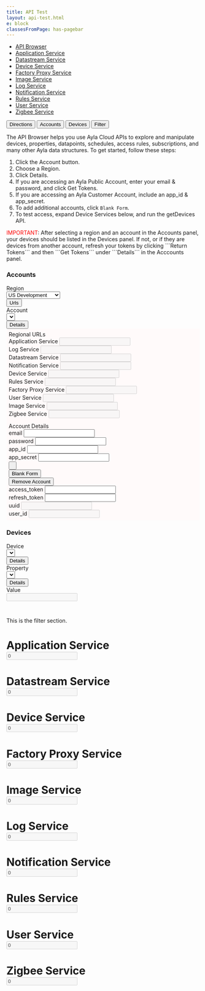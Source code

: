 ```yaml
---
title: API Test
layout: api-test.html
e: block
classesFromPage: has-pagebar
---
```


<aside id="pagebar" class="d-xl-block collapse">
  <ul>
    <li><a href="#core-title">API Browser</a></li>
    <li><a href="#application-service-header">Application Service</a></li>
    <li><a href="#datastream-service-header">Datastream Service</a></li>
    <li><a href="#device-service-header">Device Service</a></li>
    <li><a href="#factory-proxy-service-header">Factory Proxy Service</a></li>
    <li><a href="#image-service-header">Image Service</a></li>
    <li><a href="#log-service-header">Log Service</a></li>
    <li><a href="#notification-service-header">Notification Service</a></li>
    <li><a href="#rules-service-header">Rules Service</a></li>
    <li><a href="#user-service-header">User Service</a></li>
    <li><a href="#zigbee-service-header">Zigbee Service</a></li>
  </ul>
</aside>

<div class="btn-group control-btns">
  <button id="directions-button" type="button" class="btn btn-sm btn-outline-info" data-toggle="button" aria-pressed="false" autocomplete="off">Directions</button>
  <button id="accounts-button" type="button" class="btn btn-sm btn-outline-info" data-toggle="button" aria-pressed="false" autocomplete="off">Accounts</button>
  <button id="devices-button" type="button" class="btn btn-sm btn-outline-info" data-toggle="button" aria-pressed="false" autocomplete="off">Devices</button>
  <button id="filter-button" type="button" class="btn btn-sm btn-outline-info" data-toggle="button" aria-pressed="false" autocomplete="off">Filter</button>
</div>
<div id="directions-section">
  <p>The API Browser helps you use Ayla Cloud APIs to explore and manipulate devices, properties, datapoints, schedules, access rules, subscriptions, and many other Ayla data structures. To get started, follow these steps:</p>
  <ol>
    <li>Click the Account button.</li>
    <li>Choose a Region.</li>
    <li>Click Details.</li>
    <li>If you are accessing an Ayla Public Account, enter your email & password, and click Get Tokens.</li>
    <li>If you are accessing an Ayla Customer Account, include an app_id & app_secret.</li>
    <li>To add additional accounts, click <code>Blank Form</code>.</li>
    <li>To test access, expand Device Services below, and run the getDevices API.</li>
  </ol>
  <p><span style="color:red;">IMPORTANT</span>: After selecting a region and an account in the Accounts panel, your devices should be listed in the Devices panel. If not, or if they are devices from another account, refresh your tokens by clicking ```Return Tokens``` and then ```Get Tokens``` under ```Details``` in the Acccounts panel.</p>
</div>
<div id="accounts-section">
  <div class="panel">
    <h3>Accounts</h3>
    <div class="form-row ">
      <div class="col-12 col-sm-6">
        <div class="form-row">
          <div class="col-12">
            <label>Region</label>
          </div>
        </div>
        <div class="form-row">
          <div class="col mb-2">
            <select class="form-control form-control-sm ayla-regions">
              <option value="cndev">China Development</option>
              <option value="cnfield">China Field</option>
              <option value="eufield">EU Field</option>
              <option value="usdev" selected>US Development</option>
              <option value="usfield">US Field</option>
            </select>
          </div>
          <div class="col-auto">
            <button type="button" class="btn btn-sm btn-info btn-block" data-toggle="collapse" data-target="#ayla-region-urls" aria-expanded="false">Urls</button>
          </div>
        </div>
      </div>
      <div class="col-12 col-sm-6">
        <div class="form-row">
          <div class="col-12">
            <label>Account</label>
          </div>
        </div>
        <div class="form-row">
          <div class="col mb-2">
            <select class="form-control form-control-sm ayla-accounts"></select>
          </div>
          <div class="col-auto">
            <button type="button" class="btn btn-sm btn-info btn-block" data-toggle="collapse" data-target="#ayla-account-details" aria-expanded="false">Details</button>
          </div>
        </div>
      </div>
    </div>
    <div id="ayla-region-urls" class="collapse" style="padding: 6px; background: snow;">
      <div class="title">Regional URLs</div>
      <div class="form-row">
        <div class="col-12 col-md-6 mb-2">
          <label>Application Service</label>
          <input id="application-service-url" type="text" class="form-control form-control-sm" disabled>
        </div>
        <div class="col-12 col-md-6 mb-2">
          <label>Log Service</label>
          <input id="log-service-url" type="text" class="form-control form-control-sm" disabled>
        </div>
      </div>
      <div class="form-row">
        <div class="col-12 col-md-6 mb-2">
          <label>Datastream Service</label>
          <input id="datastream-service-url" type="text" class="form-control form-control-sm" disabled>
        </div>
        <div class="col-12 col-md-6 mb-2">
          <label>Notification Service</label>
          <input id="notification-service-url" type="text" class="form-control form-control-sm" disabled>
        </div>
      </div>
      <div class="form-row">
        <div class="col-12 col-md-6 mb-2">
          <label>Device Service</label>
          <input id="device-service-url" type="text" class="form-control form-control-sm" disabled>
        </div>
        <div class="col-12 col-md-6 mb-2">
          <label>Rules Service</label>
          <input id="rules-service-url" type="text" class="form-control form-control-sm" disabled>
        </div>
      </div>
      <div class="form-row">
        <div class="col-12 col-md-6 mb-2">
          <label>Factory Proxy Service</label>
          <input id="factory-proxy-service-url" type="text" class="form-control form-control-sm" disabled>
        </div>
        <div class="col-12 col-md-6 mb-2">
          <label>User Service</label>
          <input id="user-service-url" type="text" class="form-control form-control-sm" disabled>
        </div>
      </div>
      <div class="form-row">
        <div class="col-12 col-md-6 mb-2">
          <label>Image Service</label>
          <input id="image-service-url" type="text" class="form-control form-control-sm" disabled>
        </div>
        <div class="col-12 col-md-6 mb-2">
          <label>Zigbee Service</label>
          <input id="zigbee-service-url" type="text" class="form-control form-control-sm" disabled>
        </div>
      </div>
    </div>
    <div id="ayla-account-details" class="collapse" style="padding: 6px; background: snow;">
      <div class="title">Account Details</div>
      <div class="form-row">
        <div class="col-12 col-md-6 col-lg-3 mb-2">
          <label>email</label>
          <input id="ayla-account-email" type="text" class="form-control form-control-sm">
        </div>
        <div class="col-12 col-md-6 col-lg-3 mb-2">
          <label>password</label>
          <input id="ayla-account-password" type="password" class="form-control form-control-sm" autocomplete='new-password'>
        </div>
        <div class="col-12 col-md-6 col-lg-3 mb-2">
          <label>app_id</label>
          <input id="ayla-account-app-id" type="text" class="form-control form-control-sm">
        </div>
        <div class="col-12 col-md-6 col-lg-3 mb-2">
          <label>app_secret</label>
          <input id="ayla-account-app-secret" type="text" class="form-control form-control-sm">
        </div>
      </div>
      <div class="form-row">
        <div class="col-12 col-md-6 col-lg-3 mt-2 mb-2">
          <button id="ayla-account-tokens-btn" type="button" class="btn btn-sm btn-block">&nbsp;</button>
        </div>
        <div class="col-12 col-md-6 col-lg-3 mt-2 mb-2">
          <button id="ayla-add-account-btn" type="button" class="btn btn-sm btn-primary btn-block">Blank Form</button>
        </div>
        <div class="col-12 col-md-6 col-lg-3 mt-2 mb-2">
          <button id="ayla-remove-account-btn" type="button" class="btn btn-sm btn-danger btn-block">Remove Account</button>
        </div>
      </div>
      <div class="form-row">
        <div class="col-12 col-lg-3 mb-2">
          <label>access_token</label>
          <input id="ayla-account-access-token" type="text" class="form-control form-control-sm">
        </div>
        <div class="col-12 col-lg-3 mb-2">
          <label>refresh_token</label>
          <input id="ayla-account-refresh-token" type="text" class="form-control form-control-sm">
        </div>
        <div class="col-12 col-lg-3 mb-2">
          <label>uuid</label>
          <input id="ayla-account-uuid" type="text" class="form-control form-control-sm" disabled>
        </div>
        <div class="col-12 col-lg-3 mb-2">
          <label>user_id</label>
          <input id="ayla-account-user-id" type="text" class="form-control form-control-sm" disabled>
        </div>
      </div>
    </div>
  </div>
</div>
<div id="devices-section">
  <div class="panel">
    <h3>Devices</h3>
    <div class="form-row ">
      <div class="col-12 col-md-4">
        <div class="form-row">
          <div class="col-12">
            <label>Device</label>
          </div>
        </div>
        <div class="form-row">
          <div class="col mb-2">
            <select id="dt-device-selector" class="form-control form-control-sm"></select>
          </div>
          <div class="col-auto">
            <button type="button" class="btn btn-sm btn-info btn-block" data-toggle="collapse" data-target="#dt-device-details" aria-expanded="false">Details</button>
          </div>
        </div>
      </div>
      <div class="col-12 col-md-4">
        <div class="form-row">
          <div class="col-12">
            <label>Property</label>
          </div>
        </div>
        <div class="form-row">
          <div class="col mb-2">
            <select id="dt-property-selector" class="form-control form-control-sm"></select>
          </div>
          <div class="col-auto">
            <button type="button" class="btn btn-sm btn-info btn-block" data-toggle="collapse" data-target="#dt-property-details" aria-expanded="false">Details</button>
          </div>
        </div>
      </div>
      <div class="col-12 col-sm-4 mb-2">
        <label>Value</label>
        <div class="row no-gutters">
          <div class="col">
            <div id="dt-value-wrapper"><input type="text" class="form-control form-control-sm" disabled></div>
          </div>
          <div class="col-auto ml-2" id="dt-value-button-wrapper" style="display:none;">
            <button id="dt-save-value-btn" type="button" class="btn btn-info btn-sm">Save</button>
          </div>
        </div>
      </div>
    </div>
    <pre id="dt-device-details" class="collapse"></pre>
    <pre id="dt-property-details" class="collapse"></pre>
  </div>
</div>
<div id="filter-section">
  <p>This is the filter section.</p>
</div>
<h1 id="application-service-header" class="api-service">
  <div class="api-service" data-toggle="collapse" href="#application-service-content">
    <div class="row">
      <div class="col-sm"><div class="name">Application Service</div></div>
      <div class="col-auto"><input type="text" class="count" value=0 disabled></div>
    </div>
  </div>
</h1>
<div class="collapse" id="application-service-content"></div>
<h1 id="datastream-service-header" class="api-service">
  <div class="api-service" data-toggle="collapse" href="#datastream-service-content">
    <div class="row">
      <div class="col-sm"><div class="name">Datastream Service</div></div>
      <div class="col-auto"><input type="text" class="count" value=0 disabled></div>
    </div>
  </div>
</h1>
<div class="collapse" id="datastream-service-content"></div>
<h1 id="device-service-header" class="api-service">
  <div class="api-service" data-toggle="collapse" href="#device-service-content">
    <div class="row">
      <div class="col-sm"><div class="name">Device Service</div></div>
      <div class="col-auto"><input type="text" class="count" value=0 disabled></div>
    </div>
  </div>
</h1>
<div class="collapse" id="device-service-content"></div>
<h1 id="factory-proxy-service-header" class="api-service">
  <div class="api-service" data-toggle="collapse" href="#factory-proxy-service-content">
    <div class="row">
      <div class="col-sm"><div class="name">Factory Proxy Service</div></div>
      <div class="col-auto"><input type="text" class="count" value=0 disabled></div>
    </div>
  </div>
</h1>
<div class="collapse" id="factory-proxy-service-content"></div>
<h1 id="image-service-header" class="api-service">
  <div class="api-service" data-toggle="collapse" href="#image-service-content">
    <div class="row">
      <div class="col-sm"><div class="name">Image Service</div></div>
      <div class="col-auto"><input type="text" class="count" value=0 disabled></div>
    </div>
  </div>
</h1>
<div class="collapse" id="image-service-content"></div>
<h1 id="log-service-header" class="api-service">
  <div class="api-service" data-toggle="collapse" href="#log-service-content">
    <div class="row">
      <div class="col-sm"><div class="name">Log Service</div></div>
      <div class="col-auto"><input type="text" class="count" value=0 disabled></div>
    </div>
  </div>
</h1>
<div class="collapse" id="log-service-content"></div>
<h1 id="notification-service-header" class="api-service">
  <div class="api-service" data-toggle="collapse" href="#notification-service-content">
    <div class="row">
      <div class="col-sm"><div class="name">Notification Service</div></div>
      <div class="col-auto"><input type="text" class="count" value=0 disabled></div>
    </div>
  </div>
</h1>
<div class="collapse" id="notification-service-content"></div>
<h1 id="rules-service-header" class="api-service">
  <div class="api-service" data-toggle="collapse" href="#rules-service-content">
    <div class="row">
      <div class="col-sm"><div class="name">Rules Service</div></div>
      <div class="col-auto"><input type="text" class="count" value=0 disabled></div>
    </div>
  </div>
</h1>
<div class="collapse" id="rules-service-content"></div>
<h1 id="user-service-header" class="api-service">
  <div class="api-service" data-toggle="collapse" href="#user-service-content">
    <div class="row">
      <div class="col-sm"><div class="name">User Service</div></div>
      <div class="col-auto"><input type="text" class="count" value=0 disabled></div>
    </div>
  </div>
</h1>
<div class="collapse" id="user-service-content"></div>
<h1 id="zigbee-service-header" class="api-service">
  <div class="api-service" data-toggle="collapse" href="#zigbee-service-content">
    <div class="row">
      <div class="col-sm"><div class="name">Zigbee Service</div></div>
      <div class="col-auto"><input type="text" class="count" value=0 disabled></div>
    </div>
  </div>
</h1>
<div class="collapse" id="zigbee-service-content"></div>
  